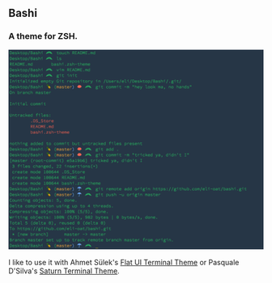 ## Bashi
### A theme for ZSH.

![](sample.png)

I like to use it with Ahmet Sülek's [Flat UI Terminal
Theme](https://github.com/ahmetsulek/flat-terminal) or Pasquale D'Silva's [Saturn Terminal Theme](https://github.com/psql/saturn-colors).


